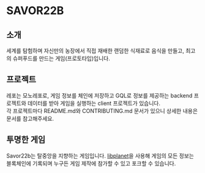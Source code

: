 # SAVOR22B

## 소개
세계를 탐험하며 자신만의 농장에서 직접 재배한 랜덤한 식재료로 음식을 만들고, 최고의 슈퍼푸드를 만드는 게임(프로토타입)입니다.

## 프로젝트
레포는 모노레포로, 게임 정보를 체인에 저장하고 GQL로 정보를 제공하는 backend 프로젝트와 데이터를 받아 게임을 실행하는 client 프로젝트가 있습니다.  
각 프로젝트마다 README.md와 CONTRIBUTING.md 문서가 있으니 상세한 내용은 문서를 참고해주세요.

## 투명한 게임
Savor22b는 탈중앙을 지향하는 게임입니다. [libplanet](https://github.com/planetarium/libplanet)을 사용해 게임의 모든 정보는 블록체인에 기록되며 누구든 게임 제작에 참가할 수 있고 포크할 수 있습니다.